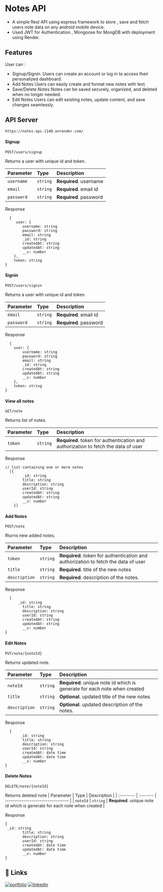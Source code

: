 
# Notes API
- A simple Rest API using express framework to store , save and fetch users note data on any android mobile device.
- Used JWT for Authentication , Mongoose for MongDB with     deployment using Render.



## Features

User can :
- Signup/Signin.
Users can create an account or log in to access their personalized dashboard.
- Add Notes
Users can easily create and format new notes with text.
- Save/Delete Notes
Notes can be saved securely, organized, and deleted when no longer needed.
- Edit Notes
Users can edit existing notes, update content, and save changes seamlessly.       


## API Server

```https
https://notes-api-1140.onrender.com/
```



#### Signup

```https
POST/users/signup
```
Returns a user with unique id and token.

| Parameter | Type     | Description                       |
| :-------- | :------- | :-------------------------------- |
| `username`| `string` | **Required**. username      |
| `email`   | `string` | **Required**. email id      |
| `password`| `string` | **Required**. password      |

Response
```https
  {
     user: {
        username: string
        password: string
        email: string
        _id: string
        createdAt: string
        updatedAt: string
        __v: number
    },
    token: string
}
```


#### Signin

```https
POST/users/signin
```
Returns a user with unique id and token.

| Parameter | Type     | Description                       |
| :-------- | :------- | :-------------------------------- |
| `email`   | `string` | **Required**. email id     |
| `password`| `string` | **Required**. password      |

Response
```https
  {
    user: {
        username: string
        password: string
        email: string
        _id: string
        createdAt: string
        updatedAt: string
        __v: number
    },
    token: string
}
```

#### View all notes
```https
GET/note
```
Returns list of notes. 

| Parameter | Type     | Description                       |
| :-------- | :------- | :-------------------------------- |
| `token`   | `string` | **Required**. token for authentication and authorization to fetch the data of user|

Response
```https
// list containing one or more notes
  [{
        _id: string
        title: string
        description: string
        userId: string
        createdAt: string
        updatedAt: string
        __v: number
    }]
```
#### Add Notes
```https
POST/note
```
Rturns new added notes.

| Parameter | Type     | Description                       |
| :-------- | :------- | :-------------------------------- |
| `token`   | `string` | **Required**. token for authentication and authorization to fetch the data of user|
| `title`| `string` | **Required**. title of the new notes      |
| `description`| `string` | **Required**. description of the notes.      |

Response
```https
  {
      _id: string
        title: string
        description: string
        userId: string
        createdAt: string
        updatedAt: string
        __v: number
}
```
#### Edit Notes
```https
PUT/note/{noteId}
```
Returns updated note.

| Parameter | Type     | Description                       |
| :-------- | :------- | :-------------------------------- |
| `noteId`   | `string` | **Required**. unique note id which is generate for each note when created     |
| `title`| `string` | **Optional**. updated title of the new notes      |
| `description`| `string` | **Optional**. updated description of the notes.      |

Response
```https
  {
       _id: string
        title: string
        description: string
        userId: string
        createdAt: date time
        updatedAt: date time
        __v: number
}
```


#### Delete Notes
```https
DELETE/note/{noteId}
```
Returns deleted note
| Parameter | Type     | Description                       |
| :-------- | :------- | :-------------------------------- |
| `noteId`   | `string` | **Required**. unique note id which is generate for each note when created     |

Response
```https
{
 _id: string
        title: string
        description: string
        userId: string
        createdAt: date time
        updatedAt: date time
        __v: number
}
```

## 🔗 Links
[![portfolio](https://img.shields.io/badge/my_portfolio-000?style=for-the-badge&logo=ko-fi&logoColor=white)](https://github.com/HOBOCo0)
[![linkedin](https://img.shields.io/badge/linkedin-0A66C2?style=for-the-badge&logo=linkedin&logoColor=white)](https://www.linkedin.com/in/aman-srivastava-129080201/)


